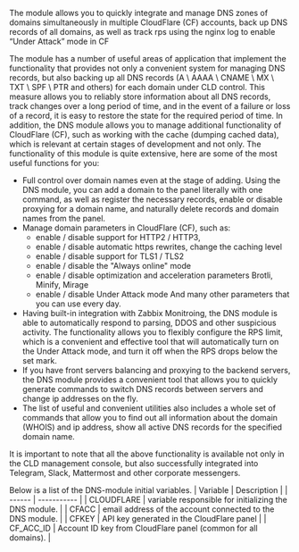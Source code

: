 The module allows you to quickly integrate and manage DNS zones of domains simultaneously in multiple CloudFlare (CF) accounts, back up DNS records of all domains, as well as track rps using the nginx log to enable “Under Attack” mode in CF

The module has a number of useful areas of application that implement the functionality that provides not only a convenient system for managing DNS records, but also backing up all DNS records (A \ AAAA \ CNAME \ MX \ TXT \ SPF \ PTR and others) for each domain under CLD control. This measure allows you to reliably store information about all DNS records, track changes over a long period of time, and in the event of a failure or loss of a record, it is easy to restore the state for the required period of time.
In addition, the DNS module allows you to manage additional functionality of CloudFlare (CF), such as working with the cache (dumping cached data), which is relevant at certain stages of development and not only. The functionality of this module is quite extensive, here are some of the most useful functions for you:
+ Full control over domain names even at the stage of adding. Using the DNS module, you can add a domain to the panel literally with one command, as well as register the necessary records, enable or disable proxying for a domain name, and naturally delete records and domain names from the panel.
+ Manage domain parameters in CloudFlare (CF), such as:
  - enable / disable support for HTTP2 / HTTP3,
  - enable / disable automatic https rewrites, change the caching level
  - enable / disable support for TLS1 / TLS2
  - enable / disable the "Always online" mode
  - enable / disable optimization and acceleration parameters Brotli, Minify, Mirage
  - enable / disable Under Attack mode
And many other parameters that you can use every day.
+ Having built-in integration with Zabbix Monitroing, the DNS module is able to automatically respond to parsing, DDOS and other suspicious activity. The functionality allows you to flexibly configure the RPS limit, which is a convenient and effective tool that will automatically turn on the Under Attack mode, and turn it off when the RPS drops below the set mark.
+ If you have front servers balancing and proxying to the backend servers, the DNS module provides a convenient tool that allows you to quickly generate commands to switch DNS records between servers and change ip addresses on the fly.
+ The list of useful and convenient utilities also includes a whole set of commands that allow you to find out all information about the domain (WHOIS) and ip address, show all active DNS records for the specified domain name.

It is important to note that all the above functionality is available not only in the CLD management console, but also successfully integrated into Telegram, Slack, Mattermost and other corporate messengers.

Below is a list of the DNS-module initial variables.
| Variable | Description |
| ------ | ----------- |
| CLOUDFLARE | variable responsible for initializing the DNS module. |
| CFACC | email address of the account connected to the DNS module. |
| CFKEY | API key generated in the CloudFlare panel |
| CF_ACC_ID | Account ID key from CloudFlare panel (common for all domains). |
